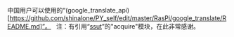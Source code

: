 中国用户可以使用的“(google_translate_api)[https://github.com/shinalone/PY_self/edit/master/RasPi/google_translate/README.md]”。  
注：有引用“[ssut](https://github.com/ssut/py-googletrans)”的"acquire"模块，在此非常感谢。
